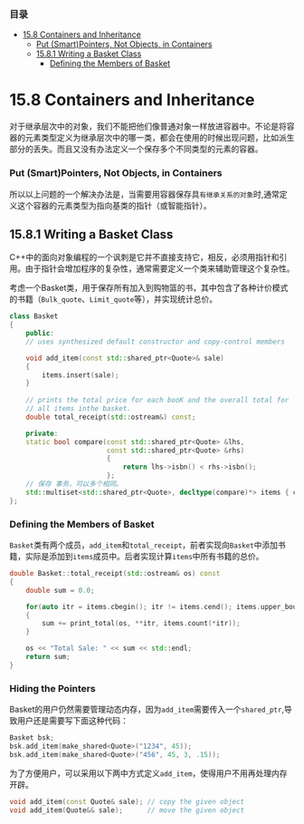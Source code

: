 ### 目录
* [15.8 Containers and Inheritance](#158-containers-and-inheritance)    
    * [Put (Smart)Pointers, Not Objects, in Containers](#Put-(Smart)Pointers-Not-Objects-in-Containers)
    * [15.8.1 Writing a Basket Class](#1581-Writing-a-Basket-Class)
        * [Defining the Members of Basket](#defining-the-members-of-basket)

# 15.8 Containers and Inheritance

对于继承层次中的对象，我们不能把他们像普通对象一样放进容器中。不论是将容器的元素类型定义为继承层次中的哪一类，都会在使用的时候出现问题，比如派生部分的丢失。而且又没有办法定义一个保存多个不同类型的元素的容器。  

### Put (Smart)Pointers, Not Objects, in Containers

所以以上问题的一个解决办法是，当需要用容器保存具`有继承关系的对象`时,通常定义这个容器的元素类型为指向基类的指针（或智能指针）。

## 15.8.1 Writing a Basket Class

C++中的面向对象编程的一个讽刺是它并不直接支持它，相反，必须用指针和引用。由于指针会增加程序的复杂性，通常需要定义一个类来辅助管理这个复杂性。

考虑一个Basket类，用于保存所有加入到购物篮的书，其中包含了各种计价模式的书籍（`Bulk_quote`、`Limit_quote`等），并实现统计总价。

```c++
class Basket 
{
    public:
    // uses synthesized default constructor and copy-control members

    void add_item(const std::shared_ptr<Quote>& sale)
    {
        items.insert(sale);
    }
    
    // prints the total price for each booK and the overall total for
    // all items inthe basket.
    double total_receipt(std::ostream&) const;

    private:
    static bool compare(const std::shared_ptr<Quote> &lhs,
                        const std::shared_ptr<Quote> &rhs)
                        {
                            return lhs->isbn() < rhs->isbn();
                        };
    // 保存 事务，可以多个相同。
    std::multiset<std::shared_ptr<Quote>, decltype(compare)*> items { compare};
};
```

### Defining the Members of Basket

`Basket`类有两个成员，`add_item`和`total_receipt`，前者实现向`Basket`中添加书籍，实际是添加到`items`成员中。后者实现计算`items`中所有书籍的总价。

```c++
double Basket::total_receipt(std::ostream& os) const
{
    double sum = 0.0;

    for(auto itr = items.cbegin(); itr != items.cend(); items.upper_bound(*itr))
    {
        sum += print_total(os, **itr, items.count(*itr));
    }

    os << "Total Sale: " << sum << std::endl;
    return sum;
}
```

### Hiding the Pointers

Basket的用户仍然需要管理动态内存，因为`add_item`需要传入一个`shared_ptr`,导致用户还是需要写下面这种代码：

```c++
Basket bsk;
bsk.add_item(make_shared<Quote>("1234", 45));
bsk.add_item(make_shared<Quote>("456", 45, 3, .15));
```

为了方便用户，可以采用以下两中方式定义`add_item`，使得用户不用再处理内存开辟。

```c++
void add_item(const Quote& sale); // copy the given object
void add_item(Quote&& sale);      // move the given object
```

